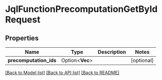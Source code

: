 # JqlFunctionPrecomputationGetByIdRequest

## Properties

Name | Type | Description | Notes
------------ | ------------- | ------------- | -------------
**precomputation_ids** | Option<**Vec<String>**> |  | [optional]

[[Back to Model list]](../README.md#documentation-for-models) [[Back to API list]](../README.md#documentation-for-api-endpoints) [[Back to README]](../README.md)


